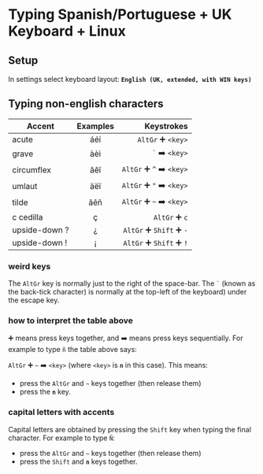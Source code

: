 # Typing Spanish/Portuguese + UK Keyboard + Linux

## Setup

In settings select keyboard layout: **`English (UK, extended, with WIN keys)`**

## Typing non-english characters

Accent        | Examples | Keystrokes
------------- |:--------:| ----------:
acute         | áéí      | `AltGr` :heavy_plus_sign: `<key>`
grave         | àèì      | `` ` `` :arrow_right: `<key>`
circumflex    | âêî      | `AltGr` :heavy_plus_sign: `^` :arrow_right: `<key>`
umlaut        | äëï      | `AltGr` :heavy_plus_sign: `"` :arrow_right: `<key>`
tilde         | ãẽñ      | `AltGr` :heavy_plus_sign: `~` :arrow_right: `<key>`
c cedilla     | ç        | `AltGr` :heavy_plus_sign: `c`
upside-down ? | ¿        | `AltGr` :heavy_plus_sign: `Shift` :heavy_plus_sign: `-`
upside-down ! | ¡        | `AltGr` :heavy_plus_sign: `Shift` :heavy_plus_sign: `!`

### weird keys

The `AltGr` key is normally just to the right of the space-bar. The `` ` `` (known as the back-tick character) is normally at the top-left of the keyboard) under the escape key. 

### how to interpret the table above 

:heavy_plus_sign: means press keys together, and :arrow_right: means press keys sequentially. For example to type `ñ` the table above says:

`AltGr` :heavy_plus_sign: `~` :arrow_right: `<key>` (where `<key>` is **`n`** in this case). This means: 
- press the `AltGr` and `~` keys together (then release them)
- press the **`n`** key.

### capital letters with accents

Capital letters are obtained by pressing the `Shift` key when typing the final character. For example to type `Ñ`:
- press the `AltGr` and `~` keys together (then release them)
- press the `Shift` and **`n`** keys together.
